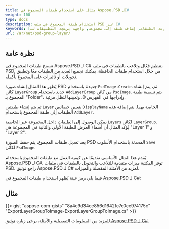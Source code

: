 ```yaml
---
title: مثال على استخدام طبقات المجموع في Aspose.PSD لC#
weight: 100
type: docs
description: استخدام طبقة المجموع في ملف PSD عبر C#
keywords: [طبقة المجموع, مجموعة الطبقات, إضافة طبقة إلى مجموعة, واجهة برمجة التطبيقات لـ PSD, C#, csharp, مثال على الشفرة]
url: /ar/net/psd-group-layer/
---
```


## نظرة عامة

تسمح طبقات المجموع في Aspose.PSD لـ C# بتنظيم فعّال وتلاعب بالطبقات في ملف PSD. من خلال استخدام طبقات الحافظة، يمكنك تجميع العديد من الطبقات معًا وتطبيق تحويلات أو تأثيرات على المجموع بأكمله.

يُظهر هذا المثال إنشاء صورة PSD جديدة باستخدام `PsdImage.Create`. ثم، يتم إنشاء كائن `LayerGroup` جديد باستخدام `AddLayerGroup` من كائن `PsdImage`. يتم تسمية طبقة المجموع بـ "Folder"، وإدراجها في الفهرس 0، وتعيينها لتظل مرئية.

ثم يتم إنشاء طبقتين `Layer` بتعيين خصائص `DisplayName` الخاصة بهما. يتم إضافة هذه الطبقات إلى طبقة المجموع باستخدام `AddLayer`.

يمكن الوصول إلى الطبقات داخل المجموعة عبر الخاصية `Layers` لكائن `LayerGroup`. يُؤكد المثال أن أسماء العرض للطبقة الأولى والثانية في المجموعة هي "Layer 1" و "Layer 2".

بعد تعديل طبقات المجموع، يتم حفظ الصورة PSD المحدثة باستخدام الأسلوب `Save` لكائن `PsdImage`.

يُقدم هذا المثال الأساسي تقديمًا عن كيفية العمل مع طبقات المجموع باستخدام Aspose.PSD لـ C#. توفر المكتبة ميزات متقدمة للتلاعب والتحويل بالطبقات في ملفات PSD. راجع توثيق Aspose.PSD لـ C# لمزيد من الأمثلة المفصلة والميزات.

فيما يلي رمز عينة يُظهر استخدام طبقات المجموع في Aspose.PSD لـ C#:

## مثال

{{< gist "aspose-com-gists" "8a4c9d34ce856d1642fc7c0ce974175c" "ExportLayerGroupToImage-ExportLayerGroupToImage.cs" >}}

للمزيد من المعلومات التفصيلية والأمثلة، يرجى زيارة [توثيق Aspose.PSD لـ C#](https://docs.aspose.com/psd/net/).